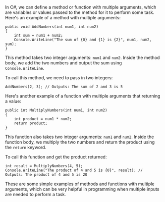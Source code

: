 In C#, we can define a method or function with multiple arguments, which are variables or values passed to the method for it to perform some task. Here's an example of a method with multiple arguments:

```
public void AddNumbers(int num1, int num2)
{
    int sum = num1 + num2;
    Console.WriteLine("The sum of {0} and {1} is {2}", num1, num2, sum);
}
```

This method takes two integer arguments: `num1` and `num2`. Inside the method body, we add the two numbers and output the sum using `Console.WriteLine`.

To call this method, we need to pass in two integers:

```
AddNumbers(2, 3); // Outputs: The sum of 2 and 3 is 5
```

Here's another example of a function with multiple arguments that returning a value:

```
public int MultiplyNumbers(int num1, int num2)
{
    int product = num1 * num2;
    return product;
}
```

This function also takes two integer arguments: `num1` and `num2`. Inside the function body, we multiply the two numbers and return the product using the `return` keyword.

To call this function and get the product returned:

```
int result = MultiplyNumbers(4, 5);
Console.WriteLine("The product of 4 and 5 is {0}", result); // Outputs: The product of 4 and 5 is 20
```

These are some simple examples of methods and functions with multiple arguments, which can be very helpful in programming when multiple inputs are needed to perform a task.